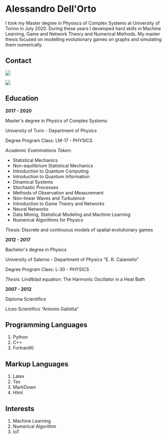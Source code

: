 # Alessandro Dell'Orto

I took my Master degree in Physiscs of Complex Systems at University of Torino in July 2020. During these years I developed hard skills in Machine Learning, Game and Network Theory and Numerical Methods. My master thesis focused on modelling evolutionary games on graphs and simulating them numerically.

## Contact

[![](https://w7.pngwing.com/pngs/243/358/png-transparent-black-and-white-e-mail-logo-email-computer-icons-icon-design-email-miscellaneous-angle-triangle.png=50x50)](mailto:alessandro.dellor@edu.unito.it)

[![](https://w7.pngwing.com/pngs/654/768/png-transparent-computer-icons-linkedin-social-media-social-network-blog-social-icons-text-trademark-logo.png=50x50)](www.linkedin.com/in/alessandro-dell-orto-9100501b6) 

## Education

**2017 - 2020**

Master's degree in Physics of Complex Systems

University of Turin - Department of Physics

Degree Program Class: LM-17 - PHYSICS

_Academic Examinations Taken_:
- Statistical Mechanics
- Non-equilibrium Statistical Mechanics
- Introduction to Quantum Computing
- Introduction to Quantum Information
- Dinamical Systems
- Stochastic Processes
- Methods of Observation and Measurement
- Non-linear Waves and Turbulence
- Introduction to Game Theory and Networks
- Neural Networks
- Data Mining, Statistical Modeling and Machine Learning
- Numerical Algorithms for Physics

_Thesis_: Discrete and continuous models of spatial evolutionary games

**2012 - 2017**

Bachelor's degree in Physics

University of Salerno - Department of Physics "E. R. Caianiello"

Degree Program Class: L-30 - PHYSICS

_Thesis_: Lindlblad equation: The Harmonic Oscillator in a Heat Bath

**2007 - 2012**

Diploma Scientifico

Liceo Scientifico “Antonio Gallotta”


## Programming Languages

1. Python
2. C++
3. Fortran90

## Markup Languages

1. Latex
2. Tex
3. MarkDown
4. Html

## Interests

1. Machine Learning 
2. Numerical Algorithm 
3. IoT

